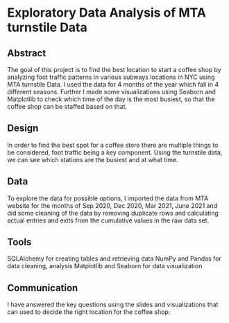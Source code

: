 # Exploratory Data Analysis of MTA turnstile Data

## Abstract 
The goal of this project is to find the best location to start a coffee shop by analyzing foot traffic patterns in various subways locations in NYC using MTA turnstile Data. I used the data for 4 months of the year which fall in 4 different seasons. Further I made some visualizations using Seaborn and Matplotlib to check which time of the day is the most busiest, so that the coffee shop can be staffed based on that.

## Design 
In order to find the best spot for a coffee store there are multiple things to be considered, foot traffic being a key component. Using the turnstile data, we can see which stations are the busiest and at what time.

## Data 
To explore the data for possible options, I imported the data from MTA website for the months of Sep 2020, Dec 2020, Mar 2021, June 2021 and did some cleaning of the data by removing duplicate rows and calculating actual entries and exits from the cumulative values in the raw data set.

## Tools 
SQLAlchemy for creating tables and retrieving data 
NumPy and Pandas for data cleaning, analysis 
Matplotlib and Seaborn for data visualization

## Communication 
I have answered the key questions using the slides and visualizations that can used to decide the right location for the coffee shop.
